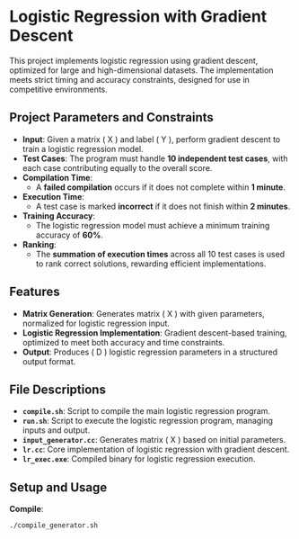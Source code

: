 # Logistic Regression with Gradient Descent

This project implements logistic regression using gradient descent, optimized for large and high-dimensional datasets. The implementation meets strict timing and accuracy constraints, designed for use in competitive environments.

## Project Parameters and Constraints

- **Input**: Given a matrix \( X \) and label \( Y \), perform gradient descent to train a logistic regression model.
- **Test Cases**: The program must handle **10 independent test cases**, with each case contributing equally to the overall score.
- **Compilation Time**:
  - A **failed compilation** occurs if it does not complete within **1 minute**.
- **Execution Time**:
  - A test case is marked **incorrect** if it does not finish within **2 minutes**.
- **Training Accuracy**: 
  - The logistic regression model must achieve a minimum training accuracy of **60%**.
- **Ranking**:
  - The **summation of execution times** across all 10 test cases is used to rank correct solutions, rewarding efficient implementations.

## Features

- **Matrix Generation**: Generates matrix \( X \) with given parameters, normalized for logistic regression input.
- **Logistic Regression Implementation**: Gradient descent-based training, optimized to meet both accuracy and time constraints.
- **Output**: Produces \( D \) logistic regression parameters in a structured output format.

## File Descriptions

- **`compile.sh`**: Script to compile the main logistic regression program.
- **`run.sh`**: Script to execute the logistic regression program, managing inputs and output.
- **`input_generator.cc`**: Generates matrix \( X \) based on initial parameters.
- **`lr.cc`**: Core implementation of logistic regression with gradient descent.
- **`lr_exec.exe`**: Compiled binary for logistic regression execution.

## Setup and Usage

**Compile**:
   ```bash
   ./compile_generator.sh
